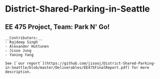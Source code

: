 # District-Shared-Parking-in-Seattle 

## EE 475 Project, Team: Park N' Go!

    __Contributers:__
    - Rajdeep Singh
    - Alexander Huttunen
    - Jisoo Jung
    - Yaning Yang 

    See [`our report`](https://github.com/jisooj/District-Shared-Parking-in-Seattle/blob/master/Deliverables/EE475FinalReport.pdf) for more description.
